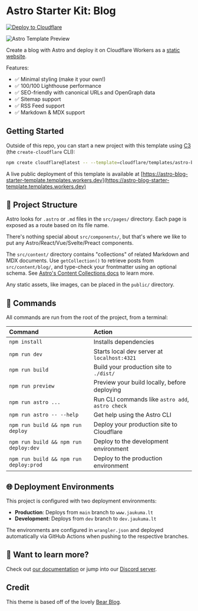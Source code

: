 # Astro Starter Kit: Blog

[![Deploy to Cloudflare](https://deploy.workers.cloudflare.com/button)](https://deploy.workers.cloudflare.com/?url=https://github.com/cloudflare/templates/tree/main/astro-blog-starter-template)

![Astro Template Preview](https://github.com/withastro/astro/assets/2244813/ff10799f-a816-4703-b967-c78997e8323d)

<!-- dash-content-start -->

Create a blog with Astro and deploy it on Cloudflare Workers as a [static website](https://developers.cloudflare.com/workers/static-assets/).

Features:

- ✅ Minimal styling (make it your own!)
- ✅ 100/100 Lighthouse performance
- ✅ SEO-friendly with canonical URLs and OpenGraph data
- ✅ Sitemap support
- ✅ RSS Feed support
- ✅ Markdown & MDX support

<!-- dash-content-end -->

## Getting Started

Outside of this repo, you can start a new project with this template using [C3](https://developers.cloudflare.com/pages/get-started/c3/) (the `create-cloudflare` CLI):

```bash
npm create cloudflare@latest -- --template=cloudflare/templates/astro-blog-starter-template
```

A live public deployment of this template is available at [https://astro-blog-starter-template.templates.workers.dev](https://astro-blog-starter-template.templates.workers.dev)

## 🚀 Project Structure

Astro looks for `.astro` or `.md` files in the `src/pages/` directory. Each page is exposed as a route based on its file name.

There's nothing special about `src/components/`, but that's where we like to put any Astro/React/Vue/Svelte/Preact components.

The `src/content/` directory contains "collections" of related Markdown and MDX documents. Use `getCollection()` to retrieve posts from `src/content/blog/`, and type-check your frontmatter using an optional schema. See [Astro's Content Collections docs](https://docs.astro.build/en/guides/content-collections/) to learn more.

Any static assets, like images, can be placed in the `public/` directory.

## 🧞 Commands

All commands are run from the root of the project, from a terminal:

| Command                                   | Action                                           |
| :---------------------------------------- | :----------------------------------------------- |
| `npm install`                             | Installs dependencies                            |
| `npm run dev`                             | Starts local dev server at `localhost:4321`      |
| `npm run build`                           | Build your production site to `./dist/`          |
| `npm run preview`                         | Preview your build locally, before deploying     |
| `npm run astro ...`                       | Run CLI commands like `astro add`, `astro check` |
| `npm run astro -- --help`                 | Get help using the Astro CLI                     |
| `npm run build && npm run deploy`         | Deploy your production site to Cloudflare        |
| `npm run build && npm run deploy:dev`     | Deploy to the development environment            |
| `npm run build && npm run deploy:prod`    | Deploy to the production environment             |

## 🌐 Deployment Environments

This project is configured with two deployment environments:

- **Production**: Deploys from `main` branch to `www.jaukuma.lt`
- **Development**: Deploys from `dev` branch to `dev.jaukuma.lt`

The environments are configured in `wrangler.json` and deployed automatically via GitHub Actions when pushing to the respective branches.

## 👀 Want to learn more?

Check out [our documentation](https://docs.astro.build) or jump into our [Discord server](https://astro.build/chat).

## Credit

This theme is based off of the lovely [Bear Blog](https://github.com/HermanMartinus/bearblog/).